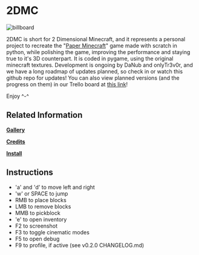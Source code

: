 # 2DMC

![billboard](https://imgur.com/ggSqLkm.png)

2DMC is short for 2 Dimensional Minecraft, and it represents a personal project to recreate the "[Paper Minecraft](https://scratch.mit.edu/projects/10128407)" game made with scratch in python, while polishing the game, improving the performance and staying true to it's 3D counterpart. It is coded in pygame, using the original minecraft textures. Development is ongoing by DaNub and onlyTr3v0r, and we have a long roadmap of updates planned, so check in or watch this github repo for updates! You can also view planned versions (and the progress on them) in our Trello board at [this link](https://trello.com/b/8FoVz3uU/2dmc)!

Enjoy ^-^

## Related Information

**[Gallery](https://imgur.com/gallery/BHqgAHi)**

**[Credits](CREDITS.md)**

**[Install](INSTALL.md)**

## Instructions

- 'a' and 'd' to move left and right
- 'w' or SPACE to jump
- RMB to place blocks
- LMB to remove blocks
- MMB to pickblock
- 'e' to open inventory
- F2 to screenshot
- F3 to toggle cinematic modes
- F5 to open debug
- F9 to profile, if active (see v0.2.0 CHANGELOG.md)
